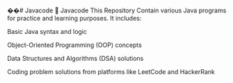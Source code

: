 ��#   J a v a c o d e 
 
 📘 Javacode
This Repository Contain various Java programs for practice and learning purposes. It includes:

Basic Java syntax and logic

Object-Oriented Programming (OOP) concepts

Data Structures and Algorithms (DSA) solutions

Coding problem solutions from platforms like LeetCode and HackerRank
